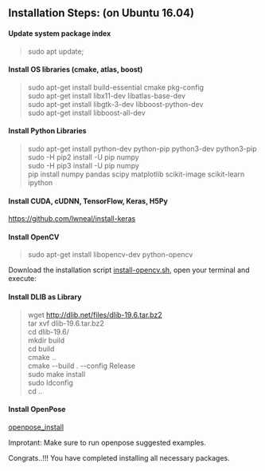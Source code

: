
## Installation Steps: (on Ubuntu 16.04)

#### Update system package index
> sudo apt update;

#### Install OS libraries (cmake, atlas, boost)  
> sudo apt-get install build-essential cmake pkg-config  
> sudo apt-get install libx11-dev libatlas-base-dev  
> sudo apt-get install libgtk-3-dev libboost-python-dev  
> sudo apt-get install libboost-all-dev  

#### Install Python Libraries
> sudo apt-get install python-dev python-pip python3-dev python3-pip  
> sudo -H pip2 install -U pip numpy  
> sudo -H pip3 install -U pip numpy  
> pip install numpy pandas scipy matplotlib scikit-image scikit-learn ipython

#### Install CUDA, cUDNN, TensorFlow, Keras, H5Py
https://github.com/lwneal/install-keras

#### Install OpenCV  
> sudo apt-get install libopencv-dev python-opencv  

Download the installation script [install-opencv.sh](https://github.com/milq/milq/blob/master/scripts/bash/install-opencv.sh), open your terminal and execute:  

#### Install DLIB as Library
> wget <a class="vglnk" href="http://dlib.net/files/dlib-19.6.tar.bz2" rel="nofollow"><span>http</span><span>://</span><span>dlib</span><span>.</span><span>net</span><span>/</span><span>files</span><span>/</span><span>dlib</span><span>-</span><span>19</span><span>.</span><span>6</span><span>.</span><span>tar</span><span>.</span><span>bz2</span></a>  
> tar xvf dlib-19.6.tar.bz2  
> cd dlib-19.6/  
> mkdir build  
> cd build  
> cmake ..  
> cmake --build . --config Release  
> sudo make install  
> sudo ldconfig  
> cd ..  

#### Install OpenPose  
[openpose_install](https://github.com/CMU-Perceptual-Computing-Lab/openpose/blob/master/doc/installation.md)  

Improtant: Make sure to run openpose suggested examples.

Congrats..!!! You have completed installing all necessary packages.  
